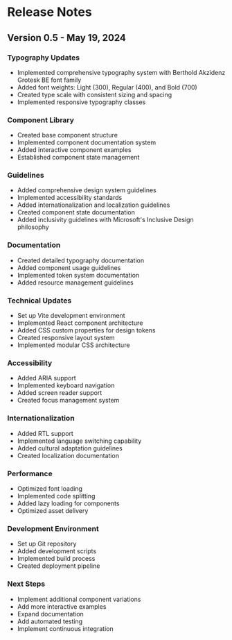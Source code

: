 # Release Notes

## Version 0.5 - May 19, 2024

### Typography Updates
- Implemented comprehensive typography system with Berthold Akzidenz Grotesk BE font family
- Added font weights: Light (300), Regular (400), and Bold (700)
- Created type scale with consistent sizing and spacing
- Implemented responsive typography classes

### Component Library
- Created base component structure
- Implemented component documentation system
- Added interactive component examples
- Established component state management

### Guidelines
- Added comprehensive design system guidelines
- Implemented accessibility standards
- Added internationalization and localization guidelines
- Created component state documentation
- Added inclusivity guidelines with Microsoft's Inclusive Design philosophy

### Documentation
- Created detailed typography documentation
- Added component usage guidelines
- Implemented token system documentation
- Added resource management guidelines

### Technical Updates
- Set up Vite development environment
- Implemented React component architecture
- Added CSS custom properties for design tokens
- Created responsive layout system
- Implemented modular CSS architecture

### Accessibility
- Added ARIA support
- Implemented keyboard navigation
- Added screen reader support
- Created focus management system

### Internationalization
- Added RTL support
- Implemented language switching capability
- Added cultural adaptation guidelines
- Created localization documentation

### Performance
- Optimized font loading
- Implemented code splitting
- Added lazy loading for components
- Optimized asset delivery

### Development Environment
- Set up Git repository
- Added development scripts
- Implemented build process
- Created deployment pipeline

### Next Steps
- Implement additional component variations
- Add more interactive examples
- Expand documentation
- Add automated testing
- Implement continuous integration 